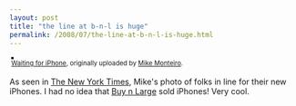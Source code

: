 ```yaml
---
layout: post
title: "the line at b-n-l is huge"
permalink: /2008/07/the-line-at-b-n-l-is-huge.html
---
```


<p><style type="text/css">.flickr-photo { border: solid 2px #000000; }.flickr-yourcomment { }.flickr-frame { text-align: left; padding: 3px; }.flickr-caption { font-size: 0.8em; margin-top: 0px; }</style><div class="flickr-frame">	<a href="http://www.flickr.com/photos/dorkmaster/2658178905/" title="photo sharing"><img src="https://farm4.static.flickr.com/3065/2658178905_69dd514b9c.jpg" class="flickr-photo" alt="" /></a><br />	<span class="flickr-caption"><a href="http://www.flickr.com/photos/dorkmaster/2658178905/">Waiting for iPhone</a>, originally uploaded by <a href="http://www.flickr.com/people/dorkmaster/">Mike Monteiro</a>.</span></div>				<p class="flickr-yourcomment">	As seen in <a href="http://bits.blogs.nytimes.com/2008/07/11/photo-in-line-for-the-new-iphone/">The New York Times</a>, Mike's photo of folks in line for their new iPhones.  I had no idea that <a href="http://www.buynlarge.com/">Buy n Large</a> sold iPhones!  Very cool.</p></p>


